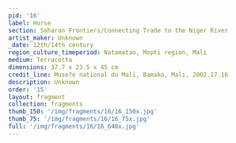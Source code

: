 ```yaml
---
pid: '16'
label: Horse
section: Saharan Frontiers/Connecting Trade to the Niger River
artist_maker: Unknown
_date: 12th/14th century
region_culture_timeperiod: Natamatao, Mopti region, Mali
medium: Terracotta
dimensions: 37.7 x 23.5 x 45 cm
credit_line: Muse?e national du Mali, Bamako, Mali, 2002.17.16
description: Unknown
order: '15'
layout: fragment
collection: fragments
thumb_150: '/img/fragments/16/16_150x.jpg'
thumb_75: '/img/fragments/16/16_75x.jpg'
full: '/img/fragments/16/16_640x.jpg'
---
```

